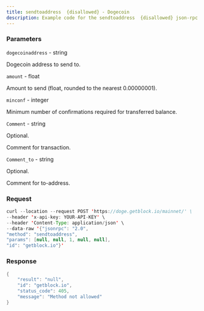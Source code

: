 ```yaml
---
title: sendtoaddress  {disallowed} - Dogecoin
description: Example code for the sendtoaddress  {disallowed} json-rpc method. Сomplete guide on how to use sendtoaddress  {disallowed} json-rpc in GetBlock.io Web3 documentation.
---
```


### Parameters


`dogecoinaddress` - string

Dogecoin address to send to.

`amount` - float

Amount to send (float, rounded to the nearest 0.00000001).

`minconf` - integer

Minimum number of confirmations required for transferred balance.

`Comment` - string

Optional.

Comment for transaction.

`Comment_to` - string

Optional.

Comment for to-address.

### Request

``` java
curl --location --request POST 'https://doge.getblock.io/mainnet/' \
--header 'x-api-key: YOUR-API-KEY' \
--header 'Content-Type: application/json' \
--data-raw '{"jsonrpc": "2.0",
"method": "sendtoaddress",
"params": [null, null, 1, null, null],
"id": "getblock.io"}'
```

###  Response

``` java
{
    "result": "null",
    "id": "getblock.io",
    "status_code": 405,
    "message": "Method not allowed"
}
```

